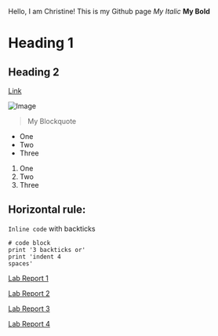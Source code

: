 Hello, I am Christine!
This is my Github page
*My Italic*
**My Bold**

# Heading 1
## Heading 2
[Link](https://www.google.com/?client=safari&channel=mac_bm)

![Image](https://commonmark.org/help/images/favicon.png)
> My Blockquote

* One
* Two
* Three

1. One
2. Two
3. Three

Horizontal rule:
---

`Inline code` with backticks

```
# code block
print '3 backticks or'
print 'indent 4
spaces'
```

[Lab Report 1](lab-report-1-week-2.html)

[Lab Report 2](lab-report-2-week-4.html)

[Lab Report 3](lab-report-3-week-6.html)

[Lab Report 4](lab-report-4-week-8.html)
